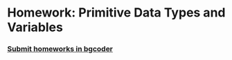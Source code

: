 Homework: Primitive Data Types and Variables
============================================

### [Submit homeworks in bgcoder](http://bgcoder.com/Contests/313/CSharp-Fundamentals-02-Data-types-and-variables)
